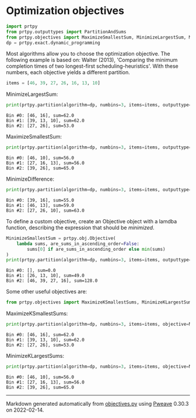 # Optimization objectives


```python
import prtpy
from prtpy.outputtypes import PartitionAndSums
from prtpy.objectives import MaximizeSmallestSum, MinimizeLargestSum, MinimizeDifference
dp = prtpy.exact.dynamic_programming
```



Most algorithms allow you to choose the optimization objective.
The following example is based on:
    Walter (2013), 'Comparing the minimum completion times of two longest-first scheduling-heuristics'.
With these numbers, each objective yields a different partition.

```python
items = [46, 39, 27, 26, 16, 13, 10]
```



MinimizeLargestSum:

```python
print(prtpy.partition(algorithm=dp, numbins=3, items=items, outputtype=PartitionAndSums, objective=MinimizeLargestSum))
```

```
Bin #0: [46, 16], sum=62.0
Bin #1: [39, 13, 10], sum=62.0
Bin #2: [27, 26], sum=53.0
```



MaximizeSmallestSum:

```python
print(prtpy.partition(algorithm=dp, numbins=3, items=items, outputtype=PartitionAndSums, objective=MaximizeSmallestSum))
```

```
Bin #0: [46, 10], sum=56.0
Bin #1: [27, 16, 13], sum=56.0
Bin #2: [39, 26], sum=65.0
```



MinimizeDifference:

```python
print(prtpy.partition(algorithm=dp, numbins=3, items=items, outputtype=PartitionAndSums, objective=MinimizeDifference))
```

```
Bin #0: [39, 16], sum=55.0
Bin #1: [46, 13], sum=59.0
Bin #2: [27, 26, 10], sum=63.0
```



To define a custom objective, create an Objective object with a lamdba function, 
   describing the expression that should be *minimized*.

```python
MinimizeSmallestSum = prtpy.obj.Objective(
    lambda sums, are_sums_in_ascending_order=False: 
        sums[0] if are_sums_in_ascending_order else min(sums)
)
print(prtpy.partition(algorithm=dp, numbins=3, items=items, outputtype=PartitionAndSums, objective=MinimizeSmallestSum))
```

```
Bin #0: [], sum=0.0
Bin #1: [26, 13, 10], sum=49.0
Bin #2: [46, 39, 27, 16], sum=128.0
```



Some other useful objectives are:

```python
from prtpy.objectives import MaximizeKSmallestSums, MinimizeKLargestSums
```



MaximizeKSmallestSums:

```python
print(prtpy.partition(algorithm=dp, numbins=3, items=items, objective=MaximizeKSmallestSums(2), outputtype=PartitionAndSums))
```

```
Bin #0: [46, 16], sum=62.0
Bin #1: [39, 13, 10], sum=62.0
Bin #2: [27, 26], sum=53.0
```



MinimizeKLargestSums:

```python
print(prtpy.partition(algorithm=dp, numbins=3, items=items, objective=MinimizeKLargestSums(2), outputtype=PartitionAndSums))
```

```
Bin #0: [46, 10], sum=56.0
Bin #1: [27, 16, 13], sum=56.0
Bin #2: [39, 26], sum=65.0
```


---
Markdown generated automatically from [objectives.py](objectives.py) using [Pweave](http://mpastell.com/pweave) 0.30.3 on 2022-02-14.
